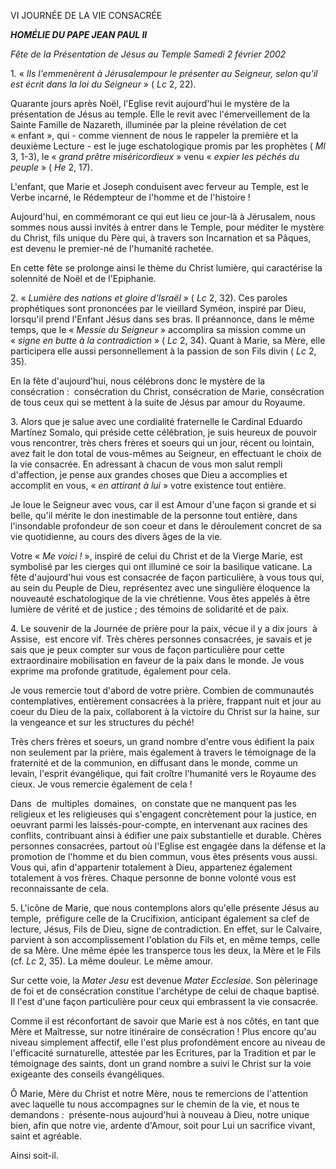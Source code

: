 VI JOURNÉE DE LA VIE CONSACRÉE

***HOMÉLIE DU PAPE JEAN PAUL II***

*Fête de la Présentation de Jésus au Temple* *Samedi 2 février 2002*

1. « *Ils l'emmenèrent à Jérusalempour le présenter au Seigneur, selon qu'il est écrit dans la loi du Seigneur* » ( *Lc* 2, 22).

Quarante jours après Noël, l'Eglise revit aujourd'hui le mystère de la présentation de Jésus au temple. Elle le revit avec l'émerveillement de la Sainte Famille de Nazareth, illuminée par la pleine révélation de cet « enfant », qui - comme viennent de nous le rappeler la première et la deuxième Lecture - est le juge eschatologique promis par les prophètes ( *Ml* 3, 1-3), le « *grand prêtre miséricordieux* » venu « *expier les péchés du peuple* » ( *He* 2, 17).

L'enfant, que Marie et Joseph conduisent avec ferveur au Temple, est le Verbe incarné, le Rédempteur de l'homme et de l'histoire !

Aujourd'hui, en commémorant ce qui eut lieu ce jour-là à Jérusalem, nous sommes nous aussi invités à entrer dans le Temple, pour méditer le mystère du Christ, fils unique du Père qui, à travers son Incarnation et sa Pâques, est devenu le premier-né de l'humanité rachetée.

En cette fête se prolonge ainsi le thème du Christ lumière, qui caractérise la solennité de Noël et de l'Epiphanie.

2. « *Lumière des nations et gloire d'Israël* » ( *Lc* 2, 32). Ces paroles prophétiques sont prononcées par le vieillard Syméon, inspiré par Dieu, lorsqu'il prend l'Enfant Jésus dans ses bras. Il préannonce, dans le même temps, que le « *Messie du Seigneur* » accomplira sa mission comme un « *signe en butte à la contradiction* » ( *Lc* 2, 34). Quant à Marie, sa Mère, elle participera elle aussi personnellement à la passion de son Fils divin ( *Lc* 2, 35).

En la fête d'aujourd'hui, nous célébrons donc le mystère de la consécration :  consécration du Christ, consécration de Marie, consécration de tous ceux qui se mettent à la suite de Jésus par amour du Royaume.

3. Alors que je salue avec une cordialité fraternelle le Cardinal Eduardo Martínez Somalo, qui préside cette célébration, je suis heureux de pouvoir vous rencontrer, très chers frères et soeurs qui un jour, récent ou lointain, avez fait le don total de vous-mêmes au Seigneur, en effectuant le choix de la vie consacrée. En adressant à chacun de vous mon salut rempli d'affection, je pense aux grandes choses que Dieu a accomplies et accomplit en vous, « *en attirant à lui* » votre existence tout entière.

Je loue le Seigneur avec vous, car il est Amour d'une façon si grande et si belle, qu'il mérite le don inestimable de la personne tout entière, dans l'insondable profondeur de son coeur et dans le déroulement concret de sa vie quotidienne, au cours des divers âges de la vie.

Votre « *Me voici !* », inspiré de celui du Christ et de la Vierge Marie, est symbolisé par les cierges qui ont illuminé ce soir la basilique vaticane. La fête d'aujourd'hui vous est consacrée de façon particulière, à vous tous qui, au sein du Peuple de Dieu, représentez avec une singulière éloquence la nouveauté eschatologique de la vie chrétienne. Vous êtes appelés à être lumière de vérité et de justice ; des témoins de solidarité et de paix.

4. Le souvenir de la Journée de prière pour la paix, vécue il y a dix jours  à  Assise,  est encore vif. Très chères personnes consacrées, je savais et je sais que je peux compter sur vous de façon particulière pour cette extraordinaire mobilisation en faveur de la paix dans le monde. Je vous exprime ma profonde gratitude, également pour cela.

Je vous remercie tout d'abord de votre prière. Combien de communautés contemplatives, entièrement consacrées à la prière, frappant nuit et jour au coeur du Dieu de la paix, collaborent à la victoire du Christ sur la haine, sur la vengeance et sur les structures du péché!

Très chers frères et soeurs, un grand nombre d'entre vous édifient la paix non seulement par la prière, mais également à travers le témoignage de la fraternité et de la communion, en diffusant dans le monde, comme un levain, l'esprit évangélique, qui fait croître l'humanité vers le Royaume des cieux. Je vous remercie également de cela !

Dans  de  multiples  domaines,  on constate que ne manquent pas les religieux et les religieuses qui s'engagent concrètement pour la justice, en oeuvrant parmi les laissés-pour-compte, en intervenant aux racines des conflits, contribuant ainsi à édifier une paix substantielle et durable. Chères personnes consacrées, partout où l'Eglise est engagée dans la défense et la promotion de l'homme et du bien commun, vous êtes présents vous aussi. Vous qui, afin d'appartenir totalement à Dieu, appartenez également totalement à vos frères. Chaque personne de bonne volonté vous est reconnaissante de cela.

5. L'icône de Marie, que nous contemplons alors qu'elle présente Jésus au  temple,  préfigure celle de la Crucifixion, anticipant également sa clef de lecture, Jésus, Fils de Dieu, signe de contradiction. En effet, sur le Calvaire, parvient à son accomplissement l'oblation du Fils et, en même temps, celle de sa Mère. Une même épée les transperce tous les deux, la Mère et le Fils (cf. *Lc* 2, 35). La même douleur. Le même amour.

Sur cette voie, la *Mater Jesu* est devenue *Mater Ecclesiae*. Son pèlerinage de foi et de consécration constitue l'archétype de celui de chaque baptisé. Il l'est d'une façon particulière pour ceux qui embrassent la vie consacrée.

Comme il est réconfortant de savoir que Marie est à nos côtés, en tant que Mère et Maîtresse, sur notre itinéraire de consécration ! Plus encore qu'au niveau simplement affectif, elle l'est plus profondément encore au niveau de l'efficacité surnaturelle, attestée par les Ecritures, par la Tradition et par le témoignage des saints, dont un grand nombre a suivi le Christ sur la voie exigeante des conseils évangéliques.

Ô Marie, Mère du Christ et notre Mère, nous te remercions de l'attention avec laquelle tu nous accompagnes sur le chemin de la vie, et nous te demandons :  présente-nous aujourd'hui à nouveau à Dieu, notre unique bien, afin que notre vie, ardente d'Amour, soit pour Lui un sacrifice vivant, saint et agréable.

Ainsi soit-il.